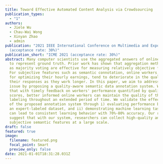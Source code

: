 ```yaml
---
title: Toward Effective Automated Content Analysis via Crowdsourcing
publication_types:
  - "1"
authors:
  - Jiele Wu
  - Chau-Wai Wong
  - Xinyan Zhao
  - admin
publication: "2021 IEEE International Conference on Multimedia and Expo
  (acceptance rate: 30%)"
publication_short: "ICME 2021 (acceptance rate: 30%)"
abstract: Many computer scientists use the aggregated answers of online workers
  to represent ground truth. Prior work has shown that aggregation methods such
  as majority voting are effective for measuring relatively objective features.
  For subjective features such as semantic connotation, online workers, known
  for optimizing their hourly earnings, tend to deteriorate in the quality of
  their responses as they work longer. In this paper, we aim to address this
  issue by proposing a quality-aware semantic data annotation system. We observe
  that with timely feedback on workers' performance quantified by quality
  scores, better informed online workers can maintain the quality of their
  labeling throughout an extended period of time. We validate the effectiveness
  of the proposed annotation system through i) evaluating performance based on
  an expert-labeled dataset, and ii) demonstrating machine learning tasks that
  can lead to consistent learning behavior with 70%-80% accuracy. Our results
  suggest that with our system, researchers can collect high-quality answers of
  subjective semantic features at a large scale.
draft: false
featured: true
image:
  filename: featured.png
  focal_point: Smart
  preview_only: false
date: 2021-01-01T18:31:28.031Z
---
```

